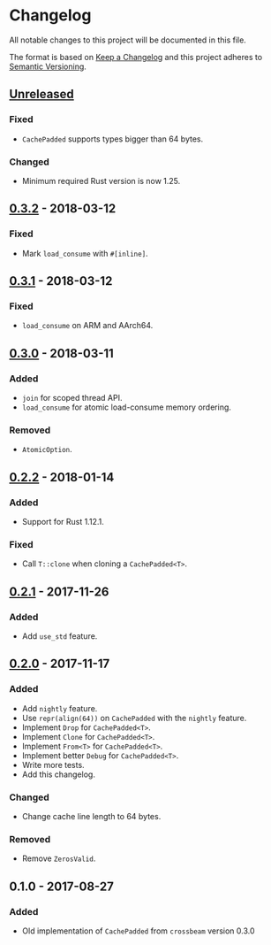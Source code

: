 # Changelog
All notable changes to this project will be documented in this file.

The format is based on [Keep a Changelog](http://keepachangelog.com/en/1.0.0/)
and this project adheres to [Semantic Versioning](http://semver.org/spec/v2.0.0.html).

## [Unreleased]
### Fixed
- `CachePadded` supports types bigger than 64 bytes.

### Changed
- Minimum required Rust version is now 1.25.

## [0.3.2] - 2018-03-12
### Fixed
- Mark `load_consume` with `#[inline]`.

## [0.3.1] - 2018-03-12
### Fixed
- `load_consume` on ARM and AArch64.

## [0.3.0] - 2018-03-11
### Added
- `join` for scoped thread API.
- `load_consume` for atomic load-consume memory ordering.

### Removed
- `AtomicOption`.

## [0.2.2] - 2018-01-14
### Added
- Support for Rust 1.12.1.

### Fixed
- Call `T::clone` when cloning a `CachePadded<T>`.

## [0.2.1] - 2017-11-26
### Added
- Add `use_std` feature.

## [0.2.0] - 2017-11-17
### Added
- Add `nightly` feature.
- Use `repr(align(64))` on `CachePadded` with the `nightly` feature.
- Implement `Drop` for `CachePadded<T>`.
- Implement `Clone` for `CachePadded<T>`.
- Implement `From<T>` for `CachePadded<T>`.
- Implement better `Debug` for `CachePadded<T>`.
- Write more tests.
- Add this changelog.

### Changed
- Change cache line length to 64 bytes.

### Removed
- Remove `ZerosValid`.

## 0.1.0 - 2017-08-27
### Added
- Old implementation of `CachePadded` from `crossbeam` version 0.3.0

[Unreleased]: https://github.com/crossbeam-rs/crossbeam-utils/compare/v0.3.2...HEAD
[0.3.2]: https://github.com/crossbeam-rs/crossbeam-utils/compare/v0.3.1...v0.3.2
[0.3.1]: https://github.com/crossbeam-rs/crossbeam-utils/compare/v0.3.0...v0.3.1
[0.3.0]: https://github.com/crossbeam-rs/crossbeam-utils/compare/v0.2.2...v0.3.0
[0.2.2]: https://github.com/crossbeam-rs/crossbeam-utils/compare/v0.2.1...v0.2.2
[0.2.1]: https://github.com/crossbeam-rs/crossbeam-utils/compare/v0.2.0...v0.2.1
[0.2.0]: https://github.com/crossbeam-rs/crossbeam-utils/compare/v0.1.0...v0.2.0
